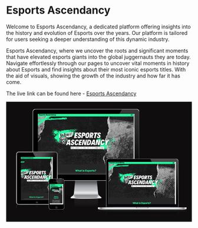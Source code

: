 # Esports Ascendancy

Welcome to Esports Ascendancy, a dedicated platform offering insights into the history and evolution of Esports over the years. Our platform is tailored for users seeking a deeper understanding of this dynamic industry.

Esports Ascendancy, where we uncover the roots and significant moments that have elevated esports giants into the global juggernauts they are today. Navigate effortlessly through our pages to uncover vital moments in history about Esports and find insights about their most iconic esports titles. With the aid of visuals, showing the growth of the industry and how far it has come.

The live link can be found here - [Esports Ascendancy](https://esteban-jr.github.io/EsportsAscendancy/)

![Esports Ascendancy Am I Responsive Image](/documents/read-me-images/responsive.PNG)
